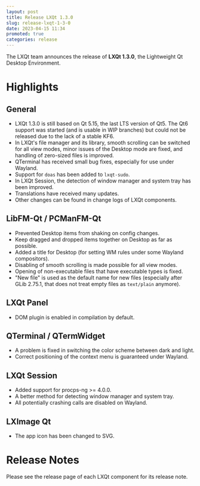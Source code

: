 ```yaml
---
layout: post
title: Release LXQt 1.3.0
slug: release-lxqt-1-3-0
date: 2023-04-15 11:34
promoted: true
categories: release
---
```


The LXQt team announces the release of **LXQt 1.3.0**, the Lightweight Qt Desktop Environment.

# Highlights

## General

 * LXQt 1.3.0 is still based on Qt 5.15, the last LTS version of Qt5. The Qt6 support was started (and is usable in WIP branches) but could not be released due to the lack of a stable KF6.
 * In LXQt's file manager and its library, smooth scrolling can be switched for all view modes, minor issues of the Desktop mode are fixed, and handling of zero-sized files is improved.
 * QTerminal has received small bug fixes, especially for use under Wayland.
 * Support for `doas` has been added to `lxqt-sudo`.
 * In LXQt Session, the detection of window manager and system tray has been improved.
 * Translations have received many updates.
 * Other changes can be found in change logs of LXQt components.

## LibFM-Qt / PCManFM-Qt

 * Prevented Desktop items from shaking on config changes.
 * Keep dragged and dropped items together on Desktop as far as possible.
 * Added a title for Desktop (for setting WM rules under some Wayland compositors).
 * Disabling of smooth scrolling is made possible for all view modes.
 * Opening of non-executable files that have executable types is fixed.
 * "New file" is used as the default name for new files (especially after GLib 2.75.1, that does not treat empty files as `text/plain` anymore).

## LXQt Panel

 * DOM plugin is enabled in compilation by default.

## QTerminal / QTermWidget

 * A problem is fixed in switching the color scheme between dark and light.
 * Correct positioning of the context menu is guaranteed under Wayland.

## LXQt Session

 * Added support for procps-ng >= 4.0.0.
 * A better method for detecting window manager and system tray.
 * All potentially crashing calls are disabled on Wayland.

## LXImage Qt

 * The app icon has been changed to SVG.

# Release Notes

Please see the release page of each LXQt component for its release note.
